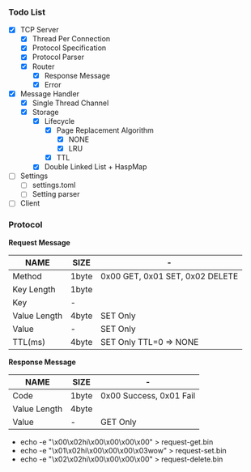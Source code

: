 ### Todo List

- [x] TCP Server
  - [x] Thread Per Connection
  - [x] Protocol Specification
  - [x] Protocol Parser
  - [x] Router
    - [x] Response Message
    - [x] Error
- [x] Message Handler
  - [x] Single Thread Channel
  - [x] Storage
    - [x] Lifecycle
      - [x] Page Replacement Algorithm
        - [x] NONE
        - [x] LRU
      - [x] TTL
    - [x] Double Linked List + HaspMap
- [ ] Settings
  - [ ] settings.toml
  - [ ] Setting parser
- [ ] Client

### Protocol

**Request Message**

| NAME         | SIZE  | -                               |
| ------------ | ----- | ------------------------------- |
| Method       | 1byte | 0x00 GET, 0x01 SET, 0x02 DELETE |
| Key Length   | 1byte |                                 |
| Key          | -     |                                 |
| Value Length | 4byte | SET Only                        |
| Value        | -     | SET Only                        |
| TTL(ms)      | 4byte | SET Only TTL=0 => NONE          |

**Response Message**

| NAME         | SIZE  | -                       |
| ------------ | ----- | ----------------------- |
| Code         | 1byte | 0x00 Success, 0x01 Fail |
| Value Length | 4byte |                         |
| Value        | -     | GET Only                |

- echo -e "\x00\x02hi\x00\x00\x00\x00" > request-get.bin
- echo -e "\x01\x02hi\x00\x00\x00\x03wow" > request-set.bin
- echo -e "\x02\x02hi\x00\x00\x00\x00" > request-delete.bin

